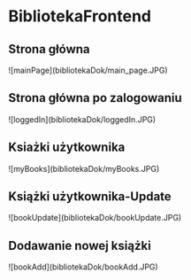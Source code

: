# BibliotekaFrontend

<h2>Strona główna</h2>
![mainPage](bibliotekaDok/main_page.JPG)
<h2>Strona główna po zalogowaniu</h2>
![loggedIn](bibliotekaDok/loggedIn.JPG)
<h2>Ksiażki użytkownika</h2>
![myBooks](bibliotekaDok/myBooks.JPG)
<h2>Książki użytkownika-Update</h2>
![bookUpdate](bibliotekaDok/bookUpdate.JPG)
<h2>Dodawanie nowej książki</h2>
![bookAdd](bibliotekaDok/bookAdd.JPG)

